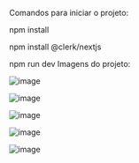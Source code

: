 Comandos para iniciar o projeto:

npm install

npm install @clerk/nextjs

npm run dev
Imagens do projeto: 


![image](https://github.com/user-attachments/assets/29561589-4ebc-43ea-bf2b-74c50ee9f9ae)

![image](https://github.com/user-attachments/assets/345eb954-bb0d-4e29-b4e2-1c8ea50a86d2)

![image](https://github.com/user-attachments/assets/4a2997ef-9335-494f-966a-2dcb0e881188)

![image](https://github.com/user-attachments/assets/a6df46ed-a561-4621-ad05-321d4465eb9d)

![image](https://github.com/user-attachments/assets/91b2fd52-2282-4129-9d5e-343c24274f2f)
